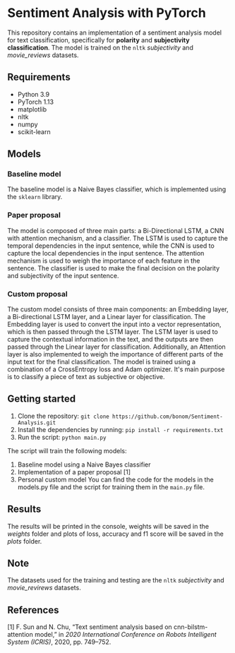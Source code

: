 # Sentiment Analysis with PyTorch
This repository contains an implementation of a sentiment analysis model for text classification, specifically for **polarity** and **subjectivity** **classification**. The model is trained on the `nltk` *subjectivity* and *movie_reviews* datasets.
## Requirements
 - Python 3.9
 - PyTorch 1.13
 - matplotlib
 - nltk
 - numpy
 - scikit-learn

## Models

### Baseline model
The baseline model is a Naive Bayes classifier, which is implemented using the `sklearn` library. 

### Paper proposal
The model is composed of three main parts: a Bi-Directional LSTM, a CNN with attention mechanism, and a classifier. The LSTM is used to capture the temporal dependencies in the input sentence, while the CNN is used to capture the local dependencies in the input sentence. The attention mechanism is used to weigh the importance of each feature in the sentence. The classifier is used to make the final decision on the polarity and subjectivity of the input sentence.

### Custom proposal
The custom model consists of three main components: an Embedding layer, a Bi-directional LSTM layer, and a Linear layer for classification. The Embedding layer is used to convert the input into a vector representation, which is then passed through the LSTM layer. The LSTM layer is used to capture the contextual information in the text, and the outputs are then passed through the Linear layer for classification. Additionally, an Attention layer is also implemented to weigh the importance of different parts of the input text for the final classification. The model is trained using a combination of a CrossEntropy loss and Adam optimizer. It's main purpose is to classify a piece of text as subjective or objective.

## Getting started
 1. Clone the repository: `git clone https://github.com/bonom/Sentiment-Analysis.git`
 2. Install the dependencies by running: `pip install -r requirements.txt`
 3. Run the script: `python main.py`

The script will train the following models:
 1. Baseline model using a Naive Bayes classifier
 2. Implementation of a paper proposal [1]
 3. Personal custom model
You can find the code for the models in the models.py file and the script for training them in the `main.py` file.

## Results
The results will be printed in the console, weights will be saved in the *weights* folder and plots of loss, accuracy and f1 score will be saved in the *plots* folder.

## Note
The datasets used for the training and testing are the `nltk` *subjectivity* and *movie_revirews* datasets.

## References
[1] F. Sun and N. Chu, “Text sentiment analysis based on cnn-bilstm-attention model,” in *2020 International Conference on Robots Intelligent System (ICRIS)*, 2020, pp. 749–752.
